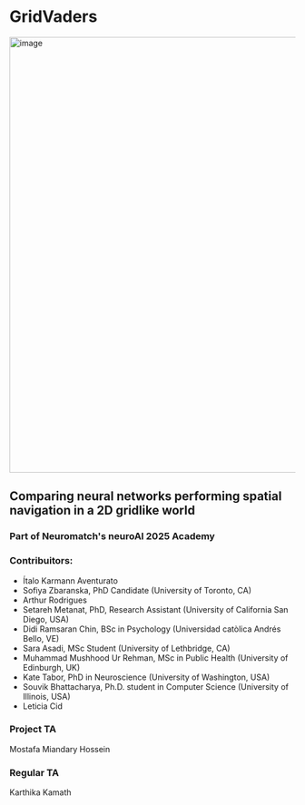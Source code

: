 # GridVaders

<img width="768" height="768" alt="image" src="https://github.com/user-attachments/assets/f2c04a67-e508-4aaf-a040-f6b3166a42c8" />

## Comparing neural networks performing spatial navigation in a 2D gridlike world

### Part of Neuromatch's neuroAI 2025 Academy

### Contribuitors:
* Ítalo Karmann Aventurato
* Sofiya Zbaranska, PhD Candidate (University of Toronto, CA)
* Arthur Rodrigues
* Setareh Metanat, PhD, Research Assistant (University of California San Diego, USA)
* Didi Ramsaran Chin, BSc in Psychology (Universidad catòlica Andrés Bello, VE)
* Sara Asadi, MSc Student (University of Lethbridge, CA)
* Muhammad Mushhood Ur Rehman, MSc in Public Health (University of Edinburgh, UK)
* Kate Tabor, PhD in Neuroscience (University of Washington, USA)
* Souvik Bhattacharya, Ph.D. student in Computer Science (University of Illinois, USA)
* Leticia Cid

### Project TA
Mostafa Miandary Hossein

### Regular TA
Karthika Kamath
